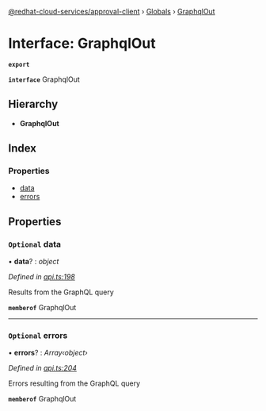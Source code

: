 [@redhat-cloud-services/approval-client](../README.md) › [Globals](../globals.md) › [GraphqlOut](graphqlout.md)

# Interface: GraphqlOut

**`export`** 

**`interface`** GraphqlOut

## Hierarchy

* **GraphqlOut**

## Index

### Properties

* [data](graphqlout.md#optional-data)
* [errors](graphqlout.md#optional-errors)

## Properties

### `Optional` data

• **data**? : *object*

*Defined in [api.ts:198](https://github.com/RedHatInsights/javascript-clients.gi/blob/master/packages/approval/api.ts#L198)*

Results from the GraphQL query

**`memberof`** GraphqlOut

___

### `Optional` errors

• **errors**? : *Array‹object›*

*Defined in [api.ts:204](https://github.com/RedHatInsights/javascript-clients.gi/blob/master/packages/approval/api.ts#L204)*

Errors resulting from the GraphQL query

**`memberof`** GraphqlOut
